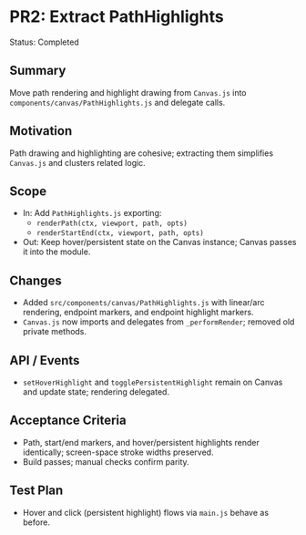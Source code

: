 # PR2: Extract PathHighlights

Status: Completed

## Summary
Move path rendering and highlight drawing from `Canvas.js` into `components/canvas/PathHighlights.js` and delegate calls.

## Motivation
Path drawing and highlighting are cohesive; extracting them simplifies `Canvas.js` and clusters related logic.

## Scope
- In: Add `PathHighlights.js` exporting:
  - `renderPath(ctx, viewport, path, opts)`
  - `renderStartEnd(ctx, viewport, path, opts)`
- Out: Keep hover/persistent state on the Canvas instance; Canvas passes it into the module.

## Changes
- Added `src/components/canvas/PathHighlights.js` with linear/arc rendering, endpoint markers, and endpoint highlight markers.
- `Canvas.js` now imports and delegates from `_performRender`; removed old private methods.

## API / Events
- `setHoverHighlight` and `togglePersistentHighlight` remain on Canvas and update state; rendering delegated.

## Acceptance Criteria
- Path, start/end markers, and hover/persistent highlights render identically; screen-space stroke widths preserved.
- Build passes; manual checks confirm parity.

## Test Plan
- Hover and click (persistent highlight) flows via `main.js` behave as before.
